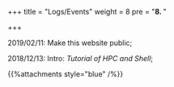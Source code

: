 +++
title = "Logs/Events"
weight = 8
pre = "<b>8. </b>"

+++

2019/02/11: Make this website public;

2018/12/13: Intro: *Tutorial of HPC and Shell*;

{{%attachments style="blue" /%}}